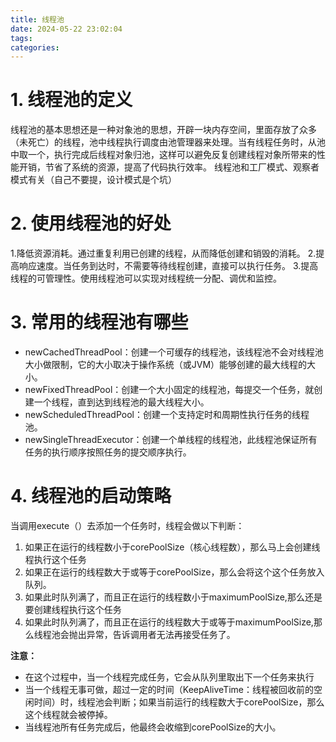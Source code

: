```yaml
---
title: 线程池
date: 2024-05-22 23:02:04
tags:
categories:
---
```


# 1. 线程池的定义

  线程池的基本思想还是一种对象池的思想，开辟一块内存空间，里面存放了众多（未死亡）的线程，池中线程执行调度由池管理器来处理。当有线程任务时，从池中取一个，执行完成后线程对象归池，这样可以避免反复创建线程对象所带来的性能开销，节省了系统的资源，提高了代码执行效率。
  线程池和工厂模式、观察者模式有关（自己不要提，设计模式是个坑）

# 2. 使用线程池的好处

1.降低资源消耗。通过重复利用已创建的线程，从而降低创建和销毁的消耗。
2.提高响应速度。当任务到达时，不需要等待线程创建，直接可以执行任务。
3.提高线程的可管理性。使用线程池可以实现对线程统一分配、调优和监控。

# 3. 常用的线程池有哪些

- newCachedThreadPool：创建一个可缓存的线程池，该线程池不会对线程池大小做限制，它的大小取决于操作系统（或JVM）能够创建的最大线程的大小。
- newFixedThreadPool：创建一个大小固定的线程池，每提交一个任务，就创建一个线程，直到达到线程池的最大线程大小。
- newScheduledThreadPool：创建一个支持定时和周期性执行任务的线程池。
- newSingleThreadExecutor：创建一个单线程的线程池，此线程池保证所有任务的执行顺序按照任务的提交顺序执行。

# 4. 线程池的启动策略

当调用execute（）去添加一个任务时，线程会做以下判断： 

1. 如果正在运行的线程数小于corePoolSize（核心线程数），那么马上会创建线程执行这个任务
2. 如果正在运行的线程数大于或等于corePoolSize，那么会将这个这个任务放入队列。
3. 如果此时队列满了，而且正在运行的线程数小于maximumPoolSize,那么还是要创建线程执行这个任务
4. 如果此时队列满了，而且正在运行的线程数大于或等于maximumPoolSize,那么线程池会抛出异常，告诉调用者无法再接受任务了。

**注意：**

- 在这个过程中，当一个线程完成任务，它会从队列里取出下一个任务来执行
- 当一个线程无事可做，超过一定的时间（KeepAliveTime：线程被回收前的空闲时间）时，线程池会判断；如果当前运行的线程数大于corePoolSize，那么这个线程就会被停掉。
- 当线程池所有任务完成后，他最终会收缩到corePoolSize的大小。
